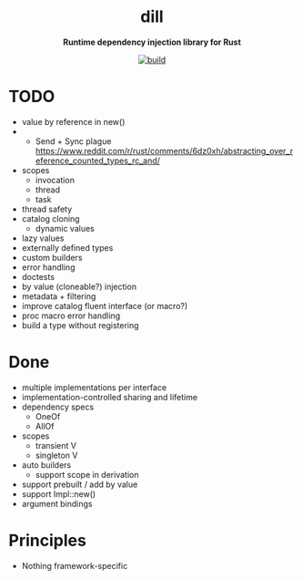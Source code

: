 <div align="center">
  <h1>dill</h1>
  <p>
    <strong>Runtime dependency injection library for Rust</strong>
  </p>
  <p>

[![build](https://github.com/sergiimk/dill-rs/build/badge.svg)](https://github.com/sergiimk/dill-rs/actions)

  </p>
</div>

# TODO
- value by reference in new()
- + Send + Sync plague  https://www.reddit.com/r/rust/comments/6dz0xh/abstracting_over_reference_counted_types_rc_and/
- scopes
  - invocation
  - thread
  - task
- thread safety
- catalog cloning
  - dynamic values
- lazy values
- externally defined types
- custom builders
- error handling
- doctests
- by value (cloneable?) injection
- metadata + filtering
- improve catalog fluent interface (or macro?)
- proc macro error handling
- build a type without registering

# Done
- multiple implementations per interface
- implementation-controlled sharing and lifetime
- dependency specs
  - OneOf
  - AllOf
- scopes
  - transient  V
  - singleton  V
- auto builders
  - support scope in derivation
- support prebuilt / add by value
- support Impl::new()
- argument bindings


# Principles
- Nothing framework-specific